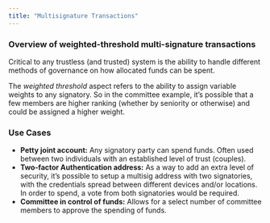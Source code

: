 ```yaml
---
title: "Multisignature Transactions"
---
```


### Overview of weighted-threshold multi-signature transactions

Critical to any trustless (and trusted) system is the ability to handle different methods of governance on how allocated funds can be spent.

The *weighted threshold* aspect refers to the ability to assign variable weights to any signatory. So in the committee example, it’s possible that a few members are higher ranking (whether by seniority or otherwise) and could be assigned a higher weight.

### Use Cases

- **Petty joint account:** Any signatory party can spend funds. Often used between two individuals with an established level of trust (couples).
- **Two-factor Authentication address:** As a way to add an extra level of security, it’s possible to setup a multisig address with two signatories, with the credentials spread between different devices and/or locations. In order to spend, a vote from both signatories would be required.
- **Committee in control of funds:** Allows for a select number of committee members to approve the spending of funds.
